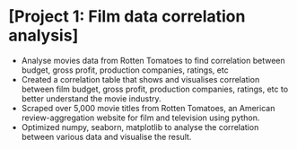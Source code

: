 # [Project 1: Film data correlation analysis] 
* Analyse movies data from Rotten Tomatoes to find correlation between budget, gross profit, production companies, ratings, etc
* Created a correlation table that shows and visualises correlation between film budget, gross profit, production companies, ratings, etc to better understand the movie industry.
* Scraped over 5,000 movie titles from Rotten Tomatoes, an American review-aggregation website for film and television using python.
* Optimized numpy, seaborn, matplotlib to analyse the correlation between various data and visualise the result.




